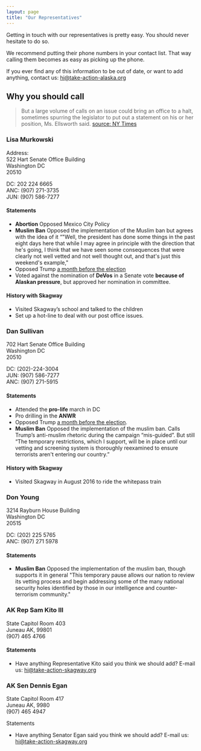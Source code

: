 ```yaml
---
layout: page
title: "Our Representatives"
---
```


Getting in touch with our representatives is pretty easy.
You should never hesitate to do so.

We recommend putting their phone numbers in your contact list.
That way calling them becomes as easy as picking up the phone.

If you ever find any of this information to be out of date, or want to add anything, contact us: [hi@take-action-alaska.org](mailto:hi@take-action-alaska.org)

## Why you should call

> But a large volume of calls on an issue could bring an office to a halt, sometimes spurring the legislator to put out a statement on his or her position, Ms. Ellsworth said. [source: NY Times](https://www.nytimes.com/2016/11/22/us/politics/heres-why-you-should-call-not-email-your-legislators.html)

### Lisa Murkowski

Address:<br/>
522 Hart Senate Office Building<br/>
Washington DC<br/>
20510<br/>

DC: 202 224 6665<br/>
ANC: (907) 271-3735<br/>
JUN: (907) 586-7277<br/>

#### Statements

* **Abortion** Opposed Mexico City Policy
* **Muslim Ban** Opposed the implementation of the Muslim ban but agrees with the idea of it “"Well, the president has done some things in the past eight days here that while I may agree in principle with the direction that he's going, I think that we have seen some consequences that were clearly not well vetted and not well thought out, and that's just this weekend's example,"
* Opposed Trump [a month before the election](https://www.adn.com/politics/2016/10/08/full-statements-from-sens-lisa-murkowski-and-dan-sullivan-on-donald-trump/)
* Voted against the nomination of **DeVos** in a Senate vote **because of Alaskan pressure**, but approved her nomination in committee.

#### History with Skagway

* Visited Skagway’s school and talked to the children
* Set up a hot-line to deal with our post office issues.

### Dan Sullivan

702 Hart Senate Office Building<br/>
Washington DC<br/>
20510<br/>

DC: (202)-224-3004<br/>
JUN: (907) 586-7277<br/>
ANC: (907) 271-5915

#### Statements

* Attended the **pro-life** march in DC
* Pro drilling in the **ANWR**
* Opposed Trump [a month before the election](https://www.adn.com/politics/2016/10/08/full-statements-from-sens-lisa-murkowski-and-dan-sullivan-on-donald-trump/).
* **Muslim Ban** Opposed the implementation of the muslim ban. Calls Trump’s anti-muslim rhetoric during the campaign “mis-guided”. But still “The temporary restrictions, which I support, will be in place until our vetting and screening system is thoroughly reexamined to ensure terrorists aren't entering our country.”

#### History with Skagway

* Visited Skagway in August 2016 to ride the whitepass train

### Don Young

3214 Rayburn House Building<br/>
Washington DC<br/>
20515<br/>

DC: (202) 225 5765<br/>
ANC: (907) 271 5978<br/>

#### Statements

* **Muslim Ban** Opposed the implementation of the muslim ban, though supports it in general "This temporary pause allows our nation to review its vetting process and begin addressing some of the many national security holes identified by those in our intelligence and counter-terrorism community."

### AK Rep Sam Kito III

State Capitol Room 403<br/>
Juneau AK, 99801<br/>
(907) 465 4766<br/>

#### Statements
* Have anything Representative Kito said you think we should add? E-mail us: [hi@take-action-skagway.org](mailto:hi@take-action-skagway.org)

### AK Sen Dennis Egan

State Capitol Room 417<br/>
Juneau AK, 9980<br/>
(907) 465 4947<br/>

Statements
* Have anything Senator Egan said you think we should add? E-mail us: [hi@take-action-skagway.org](mailto:hi@take-action-skagway.org)
